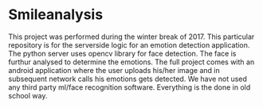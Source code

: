 # Smileanalysis
This project was performed during the winter break of 2017. This particular repository is for the serverside logic for an emotion detection application.
The python server uses opencv library for face detection. The face is furthur analysed to determine the emotions. 
The full project comes with an android application where the user uploads his/her image and in subsequent network calls his emotions gets detected.
We have not used any third party ml/face recognition software.
Everything is the done in old school way.
